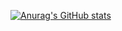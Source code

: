 [![Anurag's GitHub stats](https://github-readme-stats.vercel.app/api?username=hellojunho&show_icons=true)](https://github.com/hellojunho/github-readme-stats)
